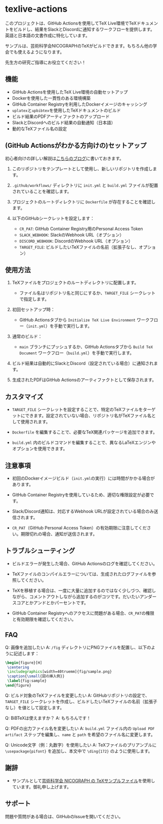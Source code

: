 # texlive-actions

このプロジェクトは、GitHub Actionsを使用してTeX Live環境でTeXドキュメントをビルドし、結果をSlackとDiscordに通知するワークフローを提供します。英語と日本語の文書作成に特化しています。

サンプルは、芸術科学会NICOGRAPHのTeXがビルドできます。もちろん他の学会でも使えるようになります。

先生方の研究ご指導にお役立てください！

## 機能

- GitHub Actionsを使用したTeX Live環境の自動セットアップ
- Dockerを使用した一貫性のある環境構築
- GitHub Container Registryを利用したDockerイメージのキャッシング
- `uplatex`と`upbibtex`を使用したTeXドキュメントのビルド
- ビルド結果のPDFアーティファクトのアップロード
- SlackとDiscordへのビルド結果の自動通知（日本語）
- 動的なTeXファイル名の設定

## (GitHub Actionsがわかる方向けの)セットアップ

初心者向けの詳しい解説は[こちらのブログ](https://note.com/o_ob/n/n210b4d447a3d)に書いておきます。


1. このリポジトリをテンプレートとして使用し、新しいリポジトリを作成します。

2. `.github/workflows/` ディレクトリに `init.yml` と `build.yml` ファイルが配置されていることを確認します。

3. プロジェクトのルートディレクトリに `Dockerfile` が存在することを確認します。

4. 以下のGitHubシークレットを設定します：
   - `CR_PAT`: GitHub Container Registry用のPersonal Access Token
   - `SLACK_WEBHOOK`: SlackのWebhook URL（オプション）
   - `DISCORD_WEBHOOK`: DiscordのWebhook URL（オプション）
   - `TARGET_FILE`: ビルドしたいTeXファイルの名前（拡張子なし、オプション）

## 使用方法

1. TeXファイルをプロジェクトのルートディレクトリに配置します。
   - ファイル名はリポジトリ名と同じにするか、`TARGET_FILE` シークレットで指定します。

2. 初回セットアップ時：
   - GitHub Actionsタブから `Initialize TeX Live Environment` ワークフロー（`init.yml`）を手動で実行します。

3. 通常のビルド：
   - `main` ブランチにプッシュするか、GitHub Actionsタブから `Build TeX Document` ワークフロー（`build.yml`）を手動で実行します。

4. ビルド結果は自動的にSlackとDiscord（設定されている場合）に通知されます。

5. 生成されたPDFはGitHub Actionsのアーティファクトとして保存されます。

## カスタマイズ

- `TARGET_FILE` シークレットを設定することで、特定のTeXファイルをターゲットにできます。設定されていない場合、リポジトリ名がTeXファイル名として使用されます。

- `Dockerfile` を編集することで、必要なTeX関連パッケージを追加できます。

- `build.yml` 内のビルドコマンドを編集することで、異なるLaTeXエンジンやオプションを使用できます。

## 注意事項

- 初回のDockerイメージビルド（`init.yml`の実行）には時間がかかる場合があります。

- GitHub Container Registryを使用しているため、適切な権限設定が必要です。

- Slack/Discord通知は、対応するWebhook URLが設定されている場合のみ送信されます。

- `CR_PAT`（GitHub Personal Access Token）の有効期限に注意してください。期限切れの場合、通知が送信されます。

## トラブルシューティング

- ビルドエラーが発生した場合、GitHub Actionsのログを確認してください。

- TeXファイルのコンパイルエラーについては、生成されたログファイルを参照してください。

- TeXを移植する場合は、一度に大量に追加するのではなく少しづつ、確認しながら、コメントアウトしながら追加するのがコツです。だいたいアンダースコアとかアンドとかパーセントです。

- GitHub Container Registryへのアクセスに問題がある場合、`CR_PAT`の権限と有効期限を確認してください。

## FAQ

Q: 画像を追加したい
A: `/fig` ディレクトリにPNGファイルを配置し、以下のように記述します：
```latex
\begin{figure}[H]
 \centering
 \includegraphics[width=40truemm]{fig/sample.png}
 \caption{\small{図の挿入例}}
 \label{fig:sample}
\end{figure}
```
Q: ビルド対象のTeXファイルを変更したい
A: GitHubリポジトリの設定で、`TARGET_FILE` シークレットを作成し、ビルドしたいTeXファイルの名前（拡張子なし）を値として設定します。

Q: BiBTeXは使えますか？
A: もちろんです！

Q: PDFの出力ファイル名を変更したい
A: `build.yml` ファイル内の `Upload PDF artifact` ステップを編集し、`name` と `path` を希望のファイル名に変更します。

Q: Unicode文字（例：丸数字）を使用したい
A: TeXファイルのプリアンブルに `\usepackage{pifont}` を追加し、本文中で `\ding{172}` のように使用します。

## 謝辞

- サンプルとして[芸術科学会 NICOGRAPH の TeXサンプルファイル](https://art-science.org/nicograph/#format)を使用しています。御礼申し上げます。

## サポート

問題や質問がある場合は、GitHubのIssueを開いてください。
